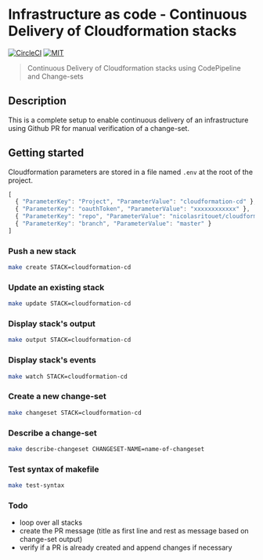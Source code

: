# Infrastructure as code - Continuous Delivery of Cloudformation stacks

[![CircleCI](https://img.shields.io/circleci/project/github/NicolasRitouet/cloudformation-cd.svg)]()
[![MIT](https://img.shields.io/badge/license-MIT-blue.svg)](LICENSE)

> Continuous Delivery of Cloudformation stacks using CodePipeline and Change-sets

## Description

This is a complete setup to enable continuous delivery of an infrastructure using Github PR for manual verification of a change-set.


## Getting started

Cloudformation parameters are stored in a file named `.env` at the root of the project.
```js
[
  { "ParameterKey": "Project", "ParameterValue": "cloudformation-cd" },
  { "ParameterKey": "oauthToken", "ParameterValue": "xxxxxxxxxxxx" },
  { "ParameterKey": "repo", "ParameterValue": "nicolasritouet/cloudformation-cd" },
  { "ParameterKey": "branch", "ParameterValue": "master" }
]
```

### Push a new stack

```bash
make create STACK=cloudformation-cd
```

### Update an existing stack

```bash
make update STACK=cloudformation-cd
```

### Display stack's output

```bash
make output STACK=cloudformation-cd
```

### Display stack's events

```bash
make watch STACK=cloudformation-cd
```

### Create a new change-set

```bash
make changeset STACK=cloudformation-cd
```

### Describe a change-set

```bash
make describe-changeset CHANGESET-NAME=name-of-changeset
```


### Test syntax of makefile

```bash
make test-syntax
```

### Todo

- loop over all stacks
- create the PR message (title as first line and rest as message based on change-set output)
- verify if a PR is already created and append changes if necessary